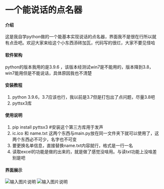 # 一个能说话的点名器

#### 介绍
这是我自学python做的一个能基本实现说话的点名器，界面我不是很在行所以就有点丑吧。欢迎大家来给这个小东西添砖加瓦，代码写的很烂，大家不要见怪哈

#### 软件架构
python的版本我用的是3.9.6 ，该版本经测试win7是不能用的，版本降到3.8，win7能用但是不能说话，具体原因我也不清楚

#### 安装教程

1.  python 3.9.6，3.7应该也行，我以前是3.7但是打包出了点问题，尽量3.8吧
2.  pyttsx3库

#### 使用说明

1.  pip install pyttsx3 #安装这个第三方库用于发声
2.  ic.ico 和 name.txt 这两个东西与main.py放在同一文件夹下就可以使用了，这两个东西必不可少，名字也不可变
3.  要更换名单信息，直接替换name.txt内容就行，格式是一行一名
4.  读取excel的功能是做的出来的，就是做了感觉没啥用。与读txt功能上没啥差别是吧

#### 界面展示
![输入图片说明](https://images.gitee.com/uploads/images/2021/0807/141820_a29d0a95_5591477.png "界面.png")
![输入图片说明](https://images.gitee.com/uploads/images/2021/0807/141838_513f477a_5591477.png "效果.png")
